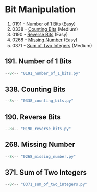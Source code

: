 # Bit Manipulation

1. 0191 - [Number of 1 Bits](https://leetcode.com/problems/number-of-1-bits/) (Easy)
2. 0338 - [Counting Bits](https://leetcode.com/problems/counting-bits/) (Medium)
3. 0190 - [Reverse Bits](https://leetcode.com/problems/reverse-bits/) (Easy)
4. 0268 - [Missing Number](https://leetcode.com/problems/missing-number/) (Easy)
5. 0371 - [Sum of Two Integers](https://leetcode.com/problems/sum-of-two-integers/) (Medium)

## 191. Number of 1 Bits

```python
--8<-- "0191_number_of_1_bits.py"
```

## 338. Counting Bits

```python
--8<-- "0338_counting_bits.py"
```

## 190. Reverse Bits

```python
--8<-- "0190_reverse_bits.py"
```

## 268. Missing Number

```python
--8<-- "0268_missing_number.py"
```

## 371. Sum of Two Integers

```python
--8<-- "0371_sum_of_two_integers.py"
```
